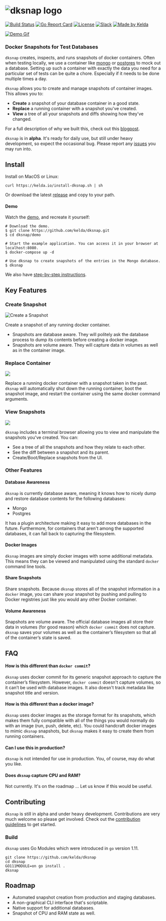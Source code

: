 # ![dksnap logo](https://kelda.io/img/dksnap/dksnap-logo2.png)
[![Build Status](https://travis-ci.org/kelda/dksnap.svg?branch=master)](https://travis-ci.org/kelda/dksnap)
[![Go Report Card](https://goreportcard.com/badge/github.com/kelda/dksnap)](https://goreportcard.com/report/github.com/kelda/dksnap)
[![License](https://img.shields.io/badge/License-Apache%202.0-blue.svg)](LICENSE)
[![Slack](https://kelda.io/img/dksnap/slack-badge.svg)](http://slack.kelda.io)
[![Made by Kelda](https://kelda.io/img/dksnap/love-badge.svg)](https://kelda.io)

[![Demo Gif](https://kelda.io/img/dksnap/dksnap-demo2.gif)](https://youtu.be/7Aaf5VCldLg)

### Docker Snapshots for Test Databases

`dksnap` creates, inspects, and runs snapshots of docker containers.
Often when testing locally, we use a container like [mongo](https://hub.docker.com/_/mongo) or
[postgres](https://hub.docker.com/_/postgres) to mock out a database.  Setting
up such a container with exactly the data you need for a particular set of
tests can be quite a chore.  Especially if it needs to be done multiple times a
day.

`dksnap` allows you to create and manage snapshots of container images. This
allows you to:

* **Create** a snapshot of your database container in a good state.
* **Replace** a running container with a snapshot you've created.
* **View** a tree of all your snapshots and diffs showing how they've changed.

For a full description of why we built this, check out this
[blogpost](https://kelda.io/todo).

`dksnap` is in **alpha**. It's ready for daily use, but still under heavy
development, so expect the occasional bug.  Please report any
[issues](https://github.com/kelda/dksnap/issues) you may run into.

## Install
Install on MacOS or Linux:

```
curl https://kelda.io/install-dksnap.sh | sh
```

Or download the latest [release](https://github.com/kelda/dksnap/releases) and
copy to your path.

#### Demo
Watch the [demo](https://youtu.be/7Aaf5VCldLg), and recreate it yourself:

```
# Download the demo.
$ git clone https://github.com/kelda/dksnap.git
$ cd dksnap/demo

# Start the example application. You can access it in your browser at localhost:8080.
$ docker-compose up -d

# Use dksnap to create snapshots of the entries in the Mongo database.
$ dksnap
```

We also have [step-by-step instructions](./demo/README.md).

## Key Features

### Create Snapshot
![Create a Snapshot](https://kelda.io/img/dksnap/create-snapshot.gif)

Create a snapshot of any running docker container.
* Snapshots are database aware.  They will politely ask the database process to
  dump its contents before creating a docker image.
* Snapshots are volume aware.  They will capture data in volumes as well as in
  the container image.

### Replace Container
![](https://kelda.io/img/dksnap/swap-snapshot.gif)

Replace a running docker container with a snapshot taken in the past.  `dksnap`
will automatically shut down the running container, boot the snapshot image,
and restart the container using the same docker command arguments.

### View Snapshots
![](https://kelda.io/img/dksnap/view-history.gif)

`dksnap` includes a terminal browser allowing you to view and manipulate the
snapshots you've created.  You can:
* See a tree of all the snapshots and how they relate to each other.
* See the diff between a snapshot and its parent.
* Create/Boot/Replace snapshots from the UI.

### Other Features

#### Database Awareness
`dksnap` is currently database aware, meaning it knows how to nicely dump and
restore database contents for the following databases:
* Mongo
* Postgres

It has a plugin architecture making it easy to add more databases in the
future.  Furthermore, for containers that aren't among the supported databases,
it can fall back to capturing the filesystem.

#### Docker Images
`dksnap` images are simply docker images with some additional metadata.  This
means they can be viewed and manipulated using the standard `docker` command
line tools.

#### Share Snapshots
Share snapshots. Because `dksnap` stores all of the snapshot information in a
`docker` image, you can share your snapshot by pushing and pulling to Docker
registries just like you would any other Docker container.

#### Volume Awareness
Snapshots are volume aware. The official database images all store their data
in volumes (for good reason) which `docker commit` does not capture.  `dksnap`
saves your volumes as well as the container’s filesystem so that all of the
container’s state is saved.

## FAQ

#### How is this different than `docker commit`?
`dksnap` uses docker commit for its generic snapshot approach to capture the
container’s filesystem. However, `docker commit` doesn't capture volumes, so it
can’t be used with database images. It also doesn't track metadata like
snapshot title and version.

#### How is this different than a docker image?
`dksnap` uses docker images as the storage format for its snapshots, which makes
them fully compatible with all of the things you would normally do with an
image (run, push, delete, etc). You could handcraft docker images to mimic
`dksnap` snapshots, but `dksnap` makes it easy to create them from running
containers.

####  Can I use this in production?
`dksnap` is not intended for use in production.  You, of course, may do what
you like.

####  Does `dksnap` capture CPU and RAM?
Not currently.  It's on the roadmap ...  Let us know if this would be useful.

## Contributing

`dksnap` is still in alpha and under heavy development.  Contributions are very
much welcome so please get involved.  Check out the [contribution
guidelines](CONTRIBUTING.md) to get started.

### Build

`dksnap` uses Go Modules which were introduced in `go` version 1.11.

```
git clone https://github.com/kelda/dksnap
cd dksnap
GO111MODULE=on go install .
dksnap
```

## Roadmap

* Automated snapshot creation from production and staging databases.
* A non-graphical CLI interface that's scriptable.
* Native support for additional databases.
* Snapshot of CPU and RAM state as well.

